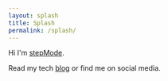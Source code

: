 ```yaml
---
layout: splash
title: Splash
permalink: /splash/
---
```


Hi
I'm [stepMode](https://stepmode.github.io/about).

Read my tech [blog](https://stepmode.github.io/blog) or find me on social media.